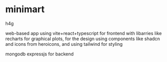 # minimart
h4g

web-based app using vite+react+typescript for frontend with libarries like recharts for graphical plots, for the design using components like shadcn and icons from heroicons, and using tailwind for styling 

mongodb expressjs for backend 

